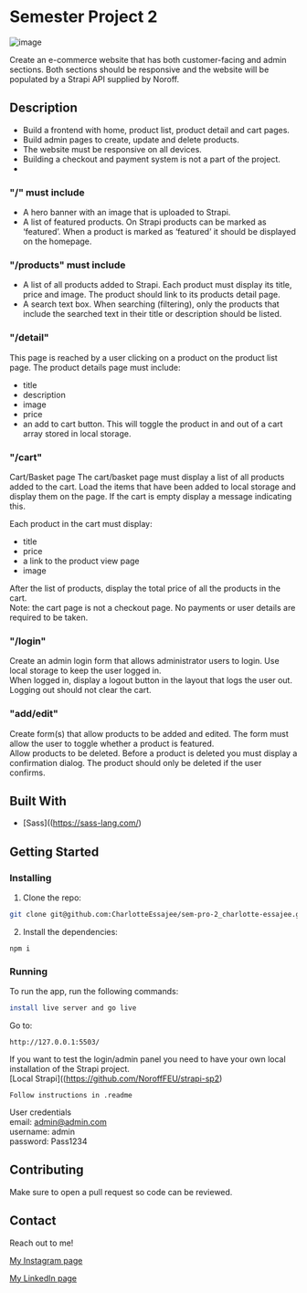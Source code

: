 # Semester Project 2

![image](https://ce.accelr.dev/wp-content/uploads/2022/05/smartmockups_l3ttas00.png)

Create an e-commerce website that has both customer-facing and admin sections. Both sections should be responsive and the website will be populated by a Strapi API supplied by Noroff.

## Description

- Build a frontend with home, product list, product detail and cart pages.
- Build admin pages to create, update and delete products.
- The website must be responsive on all devices.
- Building a checkout and payment system is not a part of the project.
- 
### "/" must include
- A hero banner with an image that is uploaded to Strapi. 
- A list of featured products. On Strapi products can be marked as ‘featured’. When a product is marked as ‘featured’ it should be displayed on the homepage.

### "/products" must include
- A list of all products added to Strapi. Each product must display its title, price and image. The product should link to its products detail page.
- A search text box. When searching (filtering), only the products that include the searched text in their title or description should be listed.

### "/detail"
This page is reached by a user clicking on a product on the product list page. The product details page must include:
- title
- description
- image
- price
- an add to cart button. This will toggle the product in and out of a cart array stored in local storage.

### "/cart"
Cart/Basket page
The cart/basket page must display a list of all products added to the cart. Load the items that have been added to local storage and display them on the page. If the cart is empty display a message indicating this.

Each product in the cart must display:
- title
- price
- a link to the product view page
- image

After the list of products, display the total price of all the products in the cart.<br/>
Note: the cart page is not a checkout page. No payments or user details are required to be taken.

### "/login"
Create an admin login form that allows administrator users to login. Use local storage to keep the user logged in.<br/>
When logged in, display a logout button in the layout that logs the user out. Logging out should not clear the cart.

### "add/edit"
Create form(s) that allow products to be added and edited. The form must allow the user to toggle whether a product is featured.<br/>
Allow products to be deleted. Before a product is deleted you must display a confirmation dialog. The product should only be deleted if the user confirms.

## Built With

- [Sass]((https://sass-lang.com/)

## Getting Started

### Installing

1. Clone the repo:

```bash
git clone git@github.com:CharlotteEssajee/sem-pro-2_charlotte-essajee.git
```

2. Install the dependencies:

```
npm i
```

### Running

To run the app, run the following commands:

```bash
install live server and go live
```

Go to:

```
http://127.0.0.1:5503/
```

If you want to test the login/admin panel you need to have your own local installation of the Strapi project.<br/>
[Local Strapi]((https://github.com/NoroffFEU/strapi-sp2)

```
Follow instructions in .readme
```

User credentials<br/>
email: admin@admin.com<br/>
username: admin<br/>
password: Pass1234

## Contributing

Make sure to open a pull request so code can be reviewed.

## Contact

Reach out to me!

[My Instagram page](https://instagram.com/essajee)

[My LinkedIn page](https://linkedin.com/in/charlotte-essajee-67aa39226)
